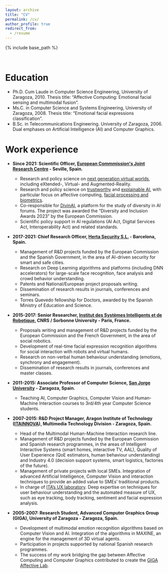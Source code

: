 ```yaml
---
layout: archive
title: "CV"
permalink: /cv/
author_profile: true
redirect_from:
  - /resume
---
```


{% include base_path %}

<br>

Education
======

* Ph.D. Cum Laude in Computer Science Engineering, University of Zaragoza, 2010. Thesis title: “Affective Computing: Emotional facial sensing and multimodal fusion”. 
* Ms.C. in Computer Science and Systems Engineering, University of Zaragoza, 2008. Thesis title: “Emotional facial expressions classification”. 
* B.Sc. in Telecommunications Engineering. University of Zaragoza, 2006. Dual emphases on Artificial Intelligence (AI) and Computer Graphics. 

Work experience
======

* <b>Since 2021: Scientific Officer, [European Commmission's Joint Research Centre](https://joint-research-centre.ec.europa.eu/jrc-sites-across-europe/jrc-seville-spain_en) - Seville, Spain.</b>
  * Research and policy science on [next generation virtual worlds](https://publications.jrc.ec.europa.eu/repository/handle/JRC133757), including eXtended-, Virtual- and Augmented-Reality.
  * Research and policy science on [trustworthy](https://link.springer.com/article/10.1007/s10676-023-09725-7) and [explainable AI](https://dl.acm.org/doi/pdf/10.1145/3593013.3594069), with particular focus on affective computing, [facial processing and biometrics](https://www.nature.com/articles/s41598-022-14981-6).
  * Co-responsible for [DivinAI](https://divinai.org/), a platform for the study of diversity in AI forums. The project was awarded the “Diversity and Inclusion Awards 2023” by the European Commission.
  * Scientific policy support in AI regulations (AI Act, Digital Services Act, Interoperability Act) and related standards.

* <b>2017-2021: Chief Research Officer, [Herta Security S.L.](https://hertasecurity.com/) - Barcelona, Spain.</b>
  * Management of R&D projects funded by the European Commission and the Spanish Government, in the area of AI-driven security for smart and safe cities. 
  * Research on Deep Learning algorithms and platforms (including DNN accelerators) for large-scale face recognition, face analysis and crowd behavior understanding.
  * Patents and National/European project proposals writing. 
  * Dissemination of research results in journals, conferences and seminars.
  * Torres Quevedo fellowship for Doctors, awarded by the Spanish Ministry of Education and Science. 

* <b>2015-2017: Senior Researcher, [Institut des Systèmes Intelligents et de Robotique](https://www.isir.upmc.fr/), CNRS / Sorbonne University - Paris, France.</b>
  * Proposals writing and management of R&D projects funded by the European Commission and the French Government, in the area of social robotics.
  * Development of real-time facial expression recognition algorithms for social interaction with robots and virtual humans. 
  * Research on non-verbal human behaviour understanding (emotions, synchrony and engagement).
  * Dissemination of research results in journals, conferences and master classes.

* <b>2011-2015: Associate Professor of Computer Science, [San Jorge University](https://www.usj.es/estudios/grados/doble-titulacion-ingenieria-informatica-diseno-desarrollo-videojuegos) - Zaragoza, Spain.</b>
  * Teaching AI, Computer Graphics, Computer Vision and Human-Machine Interaction courses to 3rd/4th year Computer Science students.

* <b>2007-2015: R&D Project Manager, Aragon Institute of Technology ([ITAINNOVA](https://www.itainnova.es/es/investigacion-innovacion)), Multimedia Technology Division - Zaragoza, Spain.</b>
  * Head of the Multimodal Human-Machine Interaction research line. 
  * Management of R&D projects funded by the European Commission and Spanish research programmes, in the areas of Intelligent Interactive Systems (smart homes, interactive TV, AAL), Quality of User Experience (QoE estimators, human behaviour understanding) and Industry 4.0 (decision support systems, smart logistics, factories of the future).
  * Management of private projects with local SMEs. Integration of advanced Artificial Intelligence, Computer Vision and interaction techniques to provide an added value to SMEs’ traditional products.
  * In charge of [ITA’s UX laboratory](http://www.cdaudiovisual.es/index.html%3Fq=node%252Fequipamiento.html). Deep expertise on techniques for user behaviour understanding and the automated measure of UX, such as eye tracking, body tracking, sentiment and facial expression analysis.

* <b>2005-2007: Research Student, Advanced Computer Graphics Group (GIGA), University of Zaragoza - Zaragoza, Spain.</b>
  * Development of multimodal emotion recognition algorithms based on Computer Vision and AI. Integration of the algorithms in MAXINE, an engine for the management of 3D virtual agents.
  * Participation in projects supported by national Spanish research programmes.
  * The success of my work bridging the gap between Affective Computing and Computer Graphics contributed to create the [GIGA Affective Lab](http://giga.cps.unizar.es/affectivelab/).
 
